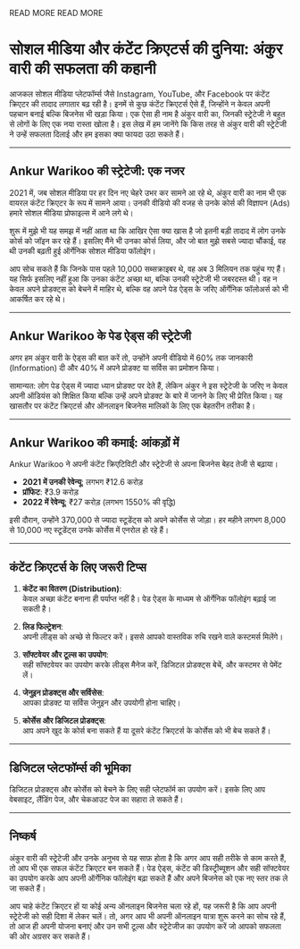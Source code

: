 READ MORE
READ MORE


# सोशल मीडिया और कंटेंट क्रिएटर्स की दुनिया: अंकुर वारी की सफलता की कहानी

आजकल सोशल मीडिया प्लेटफॉर्म्स जैसे Instagram, YouTube, और Facebook पर कंटेंट क्रिएटर की तादाद लगातार बढ़ रही है। इनमें से कुछ कंटेंट क्रिएटर्स ऐसे हैं, जिन्होंने न केवल अपनी पहचान बनाई बल्कि बिजनेस भी खड़ा किया। एक ऐसा ही नाम है अंकुर वारी का, जिनकी स्ट्रेटेजी ने बहुत से लोगों के लिए एक नया रास्ता खोला है। इस लेख में हम जानेंगे कि किस तरह से अंकुर वारी की स्ट्रेटेजी ने उन्हें सफलता दिलाई और हम इसका क्या फायदा उठा सकते हैं।

---

## Ankur Warikoo की स्ट्रेटेजी: एक नजर

2021 में, जब सोशल मीडिया पर हर दिन नए चेहरे उभर कर सामने आ रहे थे, अंकुर वारी का नाम भी एक वायरल कंटेंट क्रिएटर के रूप में सामने आया। उनकी वीडियो की वजह से उनके कोर्स की विज्ञापन (Ads) हमारे सोशल मीडिया प्रोफाइल्स में आने लगे थे। 

शुरू में मुझे भी यह समझ में नहीं आता था कि आखिर ऐसा क्या खास है जो इतनी बड़ी तादाद में लोग उनके कोर्स को जॉइन कर रहे हैं। इसलिए मैंने भी उनका कोर्स लिया, और जो बात मुझे सबसे ज्यादा चौंकाई, वह थी उनकी बढ़ती हुई ऑर्गेनिक सोशल मीडिया फॉलोइंग।

आप सोच सकते हैं कि जिनके पास पहले 10,000 सब्सक्राइबर थे, वह अब 3 मिलियन तक पहुंच गए हैं। यह सिर्फ इसलिए नहीं हुआ कि उनका कंटेंट अच्छा था, बल्कि उनकी स्ट्रेटेजी भी जबरदस्त थी। वह न केवल अपने प्रोडक्ट्स को बेचने में माहिर थे, बल्कि वह अपने पेड ऐड्स के जरिए ऑर्गेनिक फॉलोअर्स को भी आकर्षित कर रहे थे। 

---

## Ankur Warikoo के पेड ऐड्स की स्ट्रेटेजी

अगर हम अंकुर वारी के ऐड्स की बात करें तो, उन्होंने अपनी वीडियो में 60% तक जानकारी (Information) दी और 40% में अपने प्रोडक्ट या सर्विस का प्रमोशन किया। 

सामान्यत: लोग पेड ऐड्स में ज्यादा ध्यान प्रोडक्ट पर देते हैं, लेकिन अंकुर ने इस स्ट्रेटेजी के जरिए न केवल अपनी ऑडियंस को शिक्षित किया बल्कि उन्हें अपने प्रोडक्ट के बारे में जानने के लिए भी प्रेरित किया। यह खासतौर पर कंटेंट क्रिएटर्स और ऑनलाइन बिजनेस मालिकों के लिए एक बेहतरीन तरीका है।

---

## Ankur Warikoo की कमाई: आंकड़ों में

Ankur Warikoo ने अपनी कंटेंट क्रिएटिविटी और स्ट्रेटेजी से अपना बिजनेस बेहद तेजी से बढ़ाया। 

- **2021 में उनकी रेवेन्यू**: लगभग ₹12.6 करोड़  
- **प्रॉफिट**: ₹3.9 करोड़  
- **2022 में रेवेन्यू**: ₹27 करोड़ (लगभग 1550% की वृद्धि)  

इसी दौरान, उन्होंने 370,000 से ज्यादा स्टूडेंट्स को अपने कोर्सेस से जोड़ा। हर महीने लगभग 8,000 से 10,000 नए स्टूडेंट्स उनके कोर्सेस में एनरोल हो रहे हैं। 

---

## कंटेंट क्रिएटर्स के लिए जरूरी टिप्स

1. **कंटेंट का वितरण (Distribution)**:  
   केवल अच्छा कंटेंट बनाना ही पर्याप्त नहीं है। पेड ऐड्स के माध्यम से ऑर्गेनिक फॉलोइंग बढ़ाई जा सकती है।

2. **लिड फिल्ट्रेशन**:  
   अपनी लीड्स को अच्छे से फिल्टर करें। इससे आपको वास्तविक रुचि रखने वाले कस्टमर्स मिलेंगे।

3. **सॉफ्टवेयर और टूल्स का उपयोग**:  
   सही सॉफ्टवेयर का उपयोग करके लीड्स मैनेज करें, डिजिटल प्रोडक्ट्स बेचें, और कस्टमर से पेमेंट लें।

4. **जेनुइन प्रोडक्ट्स और सर्विसेस**:  
   आपका प्रोडक्ट या सर्विस जेनुइन और उपयोगी होना चाहिए। 

5. **कोर्सेस और डिजिटल प्रोडक्ट्स**:  
   आप अपने खुद के कोर्स बना सकते हैं या दूसरे कंटेंट क्रिएटर्स के कोर्सेस को भी बेच सकते हैं।

---

## डिजिटल प्लेटफॉर्म्स की भूमिका

डिजिटल प्रोडक्ट्स और कोर्सेस को बेचने के लिए सही प्लेटफॉर्म का उपयोग करें। इसके लिए आप वेबसाइट, लैंडिंग पेज, और चेकआउट पेज का सहारा ले सकते हैं। 

---

## निष्कर्ष

अंकुर वारी की स्ट्रेटेजी और उनके अनुभव से यह साफ़ होता है कि अगर आप सही तरीके से काम करते हैं, तो आप भी एक सफल कंटेंट क्रिएटर बन सकते हैं। पेड ऐड्स, कंटेंट की डिस्ट्रीब्यूशन और सही सॉफ्टवेयर का उपयोग करके आप अपनी ऑर्गेनिक फॉलोइंग बढ़ा सकते हैं और अपने बिजनेस को एक नए स्तर तक ले जा सकते हैं।

आप चाहे कंटेंट क्रिएटर हों या कोई अन्य ऑनलाइन बिजनेस चला रहे हों, यह जरूरी है कि आप अपनी स्ट्रेटेजी को सही दिशा में लेकर चलें। तो, अगर आप भी अपनी ऑनलाइन यात्रा शुरू करने का सोच रहे हैं, तो आज ही अपनी योजना बनाएं और उन सभी टूल्स और स्ट्रेटेजीज का उपयोग करें जो आपको सफलता की ओर अग्रसर कर सकते हैं।
